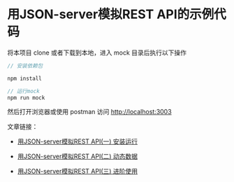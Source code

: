 # 用JSON-server模拟REST API的示例代码

将本项目 clone 或者下载到本地，进入 mock 目录后执行以下操作

````javascript
// 安装依赖包

npm install

// 运行mock
npm run mock

````

然后打开浏览器或使用 postman 访问 [http://localhost:3003](http://localhost:3003) 

文章链接：

* [用JSON-server模拟REST API(一)  安装运行](./../2016-06/json-server&mock-1st.md)

* [用JSON-server模拟REST API(二)  动态数据](./../2016-06/json-server&mock-2nd.md)

* [用JSON-server模拟REST API(三)  进阶使用](./../2016-06/json-server&mock-3rd.md)